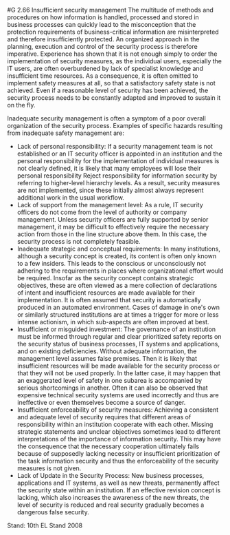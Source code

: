 #G 2.66 Insufficient security management
The multitude of methods and procedures on how information is handled, processed and stored in business processes can quickly lead to the misconception that the protection requirements of business-critical information are misinterpreted and therefore insufficiently protected. An organized approach in the planning, execution and control of the security process is therefore imperative. Experience has shown that it is not enough simply to order the implementation of security measures, as the individual users, especially the IT users, are often overburdened by lack of specialist knowledge and insufficient time resources. As a consequence, it is often omitted to implement safety measures at all, so that a satisfactory safety state is not achieved. Even if a reasonable level of security has been achieved, the security process needs to be constantly adapted and improved to sustain it on the fly.

Inadequate security management is often a symptom of a poor overall organization of the security process. Examples of specific hazards resulting from inadequate safety management are:

* Lack of personal responsibility: If a security management team is not established or an IT security officer is appointed in an institution and the personal responsibility for the implementation of individual measures is not clearly defined, it is likely that many employees will lose their personal responsibility Reject responsibility for information security by referring to higher-level hierarchy levels. As a result, security measures are not implemented, since these initially almost always represent additional work in the usual workflow.
* Lack of support from the management level: As a rule, IT security officers do not come from the level of authority or company management. Unless security officers are fully supported by senior management, it may be difficult to effectively require the necessary action from those in the line structure above them. In this case, the security process is not completely feasible.
* Inadequate strategic and conceptual requirements: In many institutions, although a security concept is created, its content is often only known to a few insiders. This leads to the conscious or unconsciously not adhering to the requirements in places where organizational effort would be required. Insofar as the security concept contains strategic objectives, these are often viewed as a mere collection of declarations of intent and insufficient resources are made available for their implementation. It is often assumed that security is automatically produced in an automated environment. Cases of damage in one's own or similarly structured institutions are at times a trigger for more or less intense actionism, in which sub-aspects are often improved at best.
* Insufficient or misguided investment: The governance of an institution must be informed through regular and clear prioritized safety reports on the security status of business processes, IT systems and applications, and on existing deficiencies. Without adequate information, the management level assumes false premises. Then it is likely that insufficient resources will be made available for the security process or that they will not be used properly. In the latter case, it may happen that an exaggerated level of safety in one subarea is accompanied by serious shortcomings in another. Often it can also be observed that expensive technical security systems are used incorrectly and thus are ineffective or even themselves become a source of danger.
* Insufficient enforceability of security measures: Achieving a consistent and adequate level of security requires that different areas of responsibility within an institution cooperate with each other. Missing strategic statements and unclear objectives sometimes lead to different interpretations of the importance of information security. This may have the consequence that the necessary cooperation ultimately fails because of supposedly lacking necessity or insufficient prioritization of the task information security and thus the enforceability of the security measures is not given.
* Lack of Update in the Security Process: New business processes, applications and IT systems, as well as new threats, permanently affect the security state within an institution. If an effective revision concept is lacking, which also increases the awareness of the new threats, the level of security is reduced and real security gradually becomes a dangerous false security.


Stand: 10th EL Stand 2008



